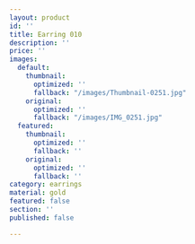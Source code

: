 ```yaml
---
layout: product
id: ''
title: Earring 010
description: ''
price: ''
images:
  default:
    thumbnail:
      optimized: ''
      fallback: "/images/Thumbnail-0251.jpg"
    original:
      optimized: ''
      fallback: "/images/IMG_0251.jpg"
  featured:
    thumbnail:
      optimized: ''
      fallback: ''
    original:
      optimized: ''
      fallback: ''
category: earrings
material: gold
featured: false
section: ''
published: false

---
```

